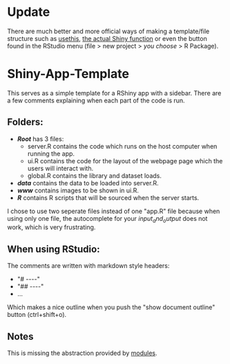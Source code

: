# Update
There are much better and more official ways of making a template/file structure such as [usethis](https://usethis.r-lib.org/), [the actual Shiny function](https://shiny.rstudio.com/reference/shiny/1.7.0/shinyAppTemplate.html) or even the button found in the RStudio menu (file > new project > _you choose_ > R Package).

# Shiny-App-Template
This serves as a simple template for a RShiny app with a sidebar. There are a few comments explaining when each part of the code is run.

## Folders:
- **_Root_** has 3 files:
  - server.R contains the code which runs on the host computer when running the app.
  - ui.R contains the code for the layout of the webpage page which the users will interact with.
  - global.R contains the library and dataset loads.
- **_data_** contains the data to be loaded into server.R.
- **_www_** contains images to be shown in ui.R.
- **_R_** contains R scripts that will be sourced when the server starts.

I chose to use two seperate files instead of one "app.R" file because when using only one file, the autocomplete for your _input$_ and _output$_ does not work, which is very frustrating.

## When using RStudio:
The comments are written with markdown style headers:
- "# ----"
- "## ----"
- ...


Which makes a nice outline when you push the "show document outline" button (ctrl+shift+o).

## Notes
This is missing the abstraction provided by [modules](https://shiny.rstudio.com/articles/modules.html).
